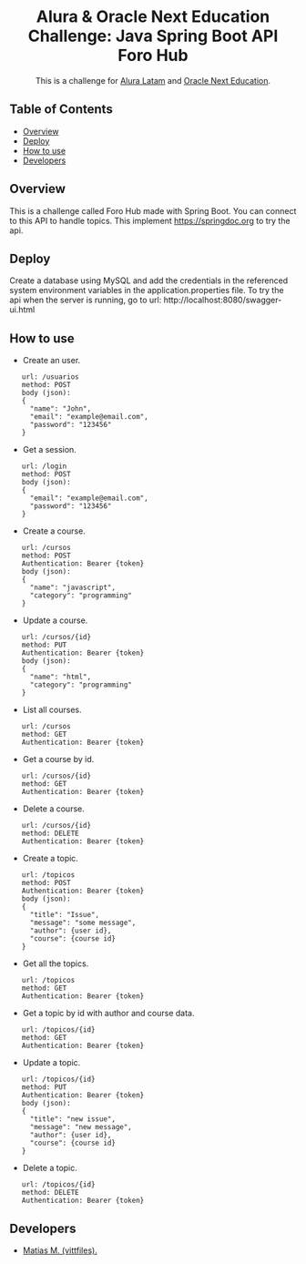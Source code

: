 <h1 align="center"> Alura & Oracle Next Education Challenge: Java Spring Boot API Foro Hub </h1>

<div align="center">
   This is a challenge for <a href="https://www.aluracursos.com/" target="_blank">Alura Latam</a> and <a href="https://www.oracle.com/ar/education/oracle-next-education/" target="_blank">Oracle Next Education</a>.
</div>

<!-- TABLE OF CONTENTS -->

## Table of Contents

- [Overview](#Overview)
- [Deploy](#Deploy)
- [How to use](#How-to-use)
- [Developers](#developers)

## Overview

This is a challenge called Foro Hub made with Spring Boot.
You can connect to this API to handle topics.
This implement <a href="https://springdoc.org" target="_blank">https://springdoc.org</a> to try the api.

## Deploy

Create a database using MySQL and add the credentials in the referenced system environment variables
in the application.properties file.
To try the api when the server is running, go to url: http://localhost:8080/swagger-ui.html


## How to use
- Create an user.
 ```
    url: /usuarios
    method: POST
    body (json): 
    {
      "name": "John",
      "email": "example@email.com",
      "password": "123456"
    }
```
- Get a session.
 ```
    url: /login
    method: POST
    body (json): 
    {
      "email": "example@email.com",
      "password": "123456"
    }
```
- Create a course.
 ```
    url: /cursos
    method: POST
    Authentication: Bearer {token}
    body (json): 
    {
      "name": "javascript",
      "category": "programming"
    }
```
- Update a course.
 ```
    url: /cursos/{id}
    method: PUT
    Authentication: Bearer {token}
    body (json): 
    {
      "name": "html",
      "category": "programming"
    }
```
- List all courses.
 ```
    url: /cursos
    method: GET
    Authentication: Bearer {token}
```
- Get a course by id.
 ```
    url: /cursos/{id}
    method: GET
    Authentication: Bearer {token}
```
- Delete a course.
 ```
    url: /cursos/{id}
    method: DELETE
    Authentication: Bearer {token}
```
- Create a topic.
 ```
    url: /topicos
    method: POST
    Authentication: Bearer {token}
    body (json): 
    {
      "title": "Issue",
      "message": "some message",
      "author": {user id},
      "course": {course id}
    }
```
- Get all the topics.
 ```
    url: /topicos
    method: GET
    Authentication: Bearer {token}
```
- Get a topic by id with author and course data.
 ```
    url: /topicos/{id}
    method: GET
    Authentication: Bearer {token}
```
- Update a topic.
 ```
    url: /topicos/{id}
    method: PUT
    Authentication: Bearer {token}
    body (json): 
    {
      "title": "new issue",
      "message": "new message",
      "author": {user id},
      "course": {course id}
    }
```
- Delete a topic.
 ```
    url: /topicos/{id}
    method: DELETE
    Authentication: Bearer {token}
```

## Developers

- <a href="https://www.linkedin.com/in/matias-m-79b5652a0/" target="_blank">Matias M. (vittfiles).</a>